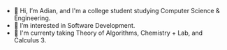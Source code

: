 - 👋 Hi, I’m Adian, and I'm a college student studying Computer Science & Engineering.
- 👀 I’m interested in Software Development.
- 🌱 I'm currenty taking Theory of Algorithms, Chemistry + Lab, and Calculus 3. 
<!---
adian12/adian12 is a ✨ special ✨ repository because its `README.md` (this file) appears on your GitHub profile.
You can click the Preview link to take a look at your changes.
--->
